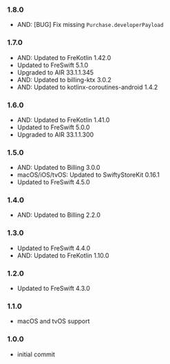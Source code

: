 ### 1.8.0 
- AND: [BUG] Fix missing `Purchase.developerPayload`

### 1.7.0 
- AND: Updated to FreKotlin 1.42.0
- Updated to FreSwift 5.1.0
- Upgraded to AIR 33.1.1.345
- AND: Updated to billing-ktx 3.0.2
- AND: Updated to kotlinx-coroutines-android 1.4.2

### 1.6.0 
- AND: Updated to FreKotlin 1.41.0
- Updated to FreSwift 5.0.0
- Upgraded to AIR 33.1.1.300

### 1.5.0 
- AND: Updated to Billing 3.0.0
- macOS/iOS/tvOS: Updated to SwiftyStoreKit 0.16.1
- Updated to FreSwift 4.5.0

### 1.4.0 
- AND: Updated to Billing 2.2.0

### 1.3.0 
- Updated to FreSwift 4.4.0
- AND: Updated to FreKotlin 1.10.0

### 1.2.0 
- Updated to FreSwift 4.3.0

### 1.1.0 
- macOS and tvOS support

### 1.0.0 
- initial commit
